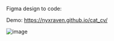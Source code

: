 Figma design to code:

Demo:  https://nyxraven.github.io/cat_cv/


![image](https://user-images.githubusercontent.com/45832841/209237672-c53e0629-e5eb-49aa-928c-58e68d56a856.png)
